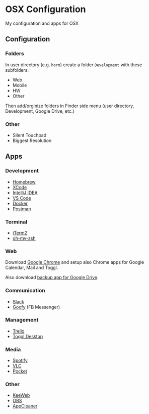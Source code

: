 # OSX Configuration
My configuration and apps for OSX

## Configuration

### Folders

In user directory (e.g. `horm`) create a folder `Development` with these subfolders: 

- Web
- Mobile
- HW
- Other

Then add/orginize folders in Finder side menu (user directory, Development, Google Drive, etc.)

### Other

- Silent Touchpad
- Biggest Resolution

## Apps

### Development

- [Homebrew](https://brew.sh/)
- [XCode](https://apps.apple.com/us/app/xcode/id497799835?mt=12)
- [IntelliJ IDEA](https://www.jetbrains.com/idea/)
- [VS Code](https://code.visualstudio.com/)
- [Docker](https://hub.docker.com/editions/community/docker-ce-desktop-mac)
- [Postman](https://www.getpostman.com/downloads/)

### Terminal

- [iTerm2](https://www.iterm2.com)
- [oh-my-zsh](https://github.com/robbyrussell/oh-my-zsh)

### Web

Download [Google Chrome](https://www.google.com/intl/cs/chrome/) and setup also Chrome apps for Google Calendar, Mail and Toggl. 

Also download [backup app for Google Drive](https://www.google.com/intl/cs_ALL/drive/download/). 

### Communication

- [Slack](https://apps.apple.com/app/slack/id803453959?ls=1&mt=12)
- [Goofy](https://www.goofyapp.com/) (FB Messenger)

### Management

- [Trello](https://apps.apple.com/cz/app/trello/id1278508951?l=cs&mt=12)
- [Toggl Desktop](https://apps.apple.com/cz/app/toggl-desktop/id957734279?l=cs&mt=12)

### Media

- [Spotify](https://www.spotify.com/cz/download/mac/)
- [VLC](http://www.videolan.org/vlc/)
- [Pocket](https://apps.apple.com/cz/app/pocket/id568494494?l=cs&mt=12)

### Other

- [KeeWeb](https://keeweb.info/)
- [OBS](https://obsproject.com/)
- [AppCleaner](https://freemacsoft.net/appcleaner/)

